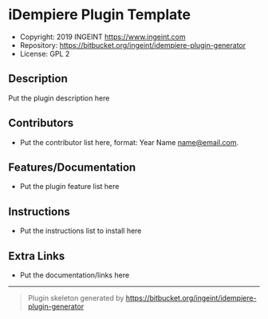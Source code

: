 # iDempiere Plugin Template

- Copyright: 2019 INGEINT <https://www.ingeint.com>
- Repository: https://bitbucket.org/ingeint/idempiere-plugin-generator
- License: GPL 2

## Description
Put the plugin description here

## Contributors
- Put the contributor list here, format: Year Name <name@email.com>.

## Features/Documentation
- Put the plugin feature list here

## Instructions
- Put the instructions list to install here

## Extra Links
- Put the documentation/links here

---

> Plugin skeleton generated by https://bitbucket.org/ingeint/idempiere-plugin-generator
